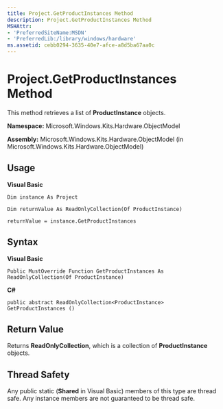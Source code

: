 ```yaml
---
title: Project.GetProductInstances Method
description: Project.GetProductInstances Method
MSHAttr:
- 'PreferredSiteName:MSDN'
- 'PreferredLib:/library/windows/hardware'
ms.assetid: cebb0294-3635-40e7-afce-a8d5ba67aa0c
---
```


# Project.GetProductInstances Method


This method retrieves a list of **ProductInstance** objects.

**Namespace:** Microsoft.Windows.Kits.Hardware.ObjectModel

**Assembly:** Microsoft.Windows.Kits.Hardware.ObjectModel (in Microsoft.Windows.Kits.Hardware.ObjectModel)

## <span id="Usage"></span><span id="usage"></span><span id="USAGE"></span>Usage


**Visual Basic**

`Dim instance As Project`

`Dim returnValue As ReadOnlyCollection(Of ProductInstance)`

`returnValue = instance.GetProductInstances`

## <span id="Syntax"></span><span id="syntax"></span><span id="SYNTAX"></span>Syntax


**Visual Basic**

`Public MustOverride Function GetProductInstances As ReadOnlyCollection(Of ProductInstance)`

**C#**

`public abstract ReadOnlyCollection<ProductInstance> GetProductInstances ()`

## <span id="Return_Value"></span><span id="return_value"></span><span id="RETURN_VALUE"></span>Return Value


Returns **ReadOnlyCollection**, which is a collection of **ProductInstance** objects.

## <span id="Thread_Safety"></span><span id="thread_safety"></span><span id="THREAD_SAFETY"></span>Thread Safety


Any public static (**Shared** in Visual Basic) members of this type are thread safe. Any instance members are not guaranteed to be thread safe.

 

 






